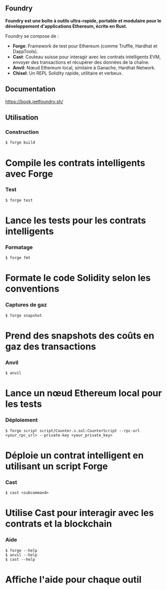 ## Foundry

**Foundry est une boîte à outils ultra-rapide, portable et modulaire pour le développement d'applications Ethereum, écrite en Rust.**

Foundry se compose de :

-   **Forge**: Framework de test pour Ethereum (comme Truffle, Hardhat et DappTools).
-   **Cast**: Couteau suisse pour interagir avec les contrats intelligents EVM, envoyer des transactions et récupérer des données de la chaîne.
-   **Anvil**: Nœud Ethereum local, similaire à Ganache, Hardhat Network.
-   **Chisel**: Un REPL Solidity rapide, utilitaire et verbeux.

## Documentation

https://book.getfoundry.sh/

## Utilisation

### Construction

```shell
$ forge build
```
# Compile les contrats intelligents avec Forge

### Test

```shell
$ forge test
```
# Lance les tests pour les contrats intelligents


### Formatage

```shell
$ forge fmt
```
# Formate le code Solidity selon les conventions


### Captures de gaz

```shell
$ forge snapshot
```
# Prend des snapshots des coûts en gaz des transactions



### Anvil

```shell
$ anvil
```
# Lance un nœud Ethereum local pour les tests



### Déploiement

```shell
$ forge script script/Counter.s.sol:CounterScript --rpc-url <your_rpc_url> --private-key <your_private_key>
```
# Déploie un contrat intelligent en utilisant un script Forge



### Cast

```shell
$ cast <subcommand>
```
# Utilise Cast pour interagir avec les contrats et la blockchain



### Aide

```shell
$ forge --help
$ anvil --help
$ cast --help
```
# Affiche l'aide pour chaque outil


